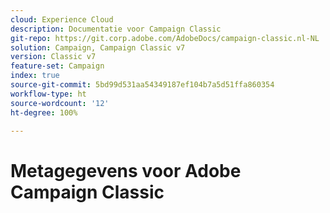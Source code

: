 ```yaml
---
cloud: Experience Cloud
description: Documentatie voor Campaign Classic
git-repo: https://git.corp.adobe.com/AdobeDocs/campaign-classic.nl-NL
solution: Campaign, Campaign Classic v7
version: Classic v7
feature-set: Campaign
index: true
source-git-commit: 5bd99d531aa54349187ef104b7a5d51ffa860354
workflow-type: ht
source-wordcount: '12'
ht-degree: 100%

---
```



# Metagegevens voor Adobe Campaign Classic
